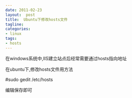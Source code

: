 ```yaml
---
date: 2011-02-23
layout:  post
title:  Ubuntu下修改hosts文件
tagline:
categories:
- linux
tags:
- hosts
---
```

<div class="post-body">

在windows系统中,IIS建立站点后经常需要通过hosts指向地址

在ubuntu下,修改hosts文件用方法

#sudo gedit /etc/hosts

编辑保存即可

</div>
